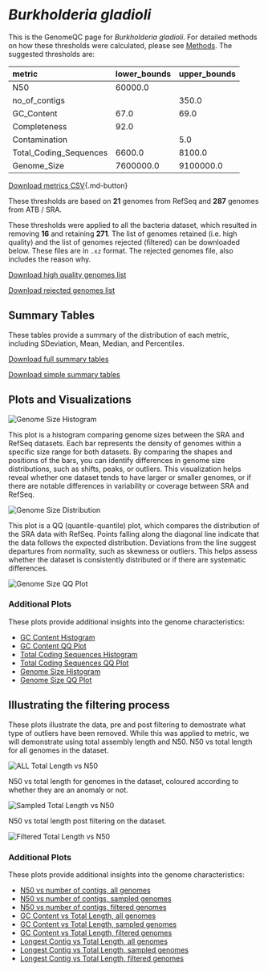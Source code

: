 # *Burkholderia gladioli*

This is the GenomeQC page for *Burkholderia gladioli*. For detailed methods on how these thresholds were calculated, please see [Methods](../../methods.md).
The suggested thresholds are: 

| metric                 | lower_bounds   | upper_bounds   |
|:-----------------------|:---------------|:---------------|
| N50                    | 60000.0        |                |
| no_of_contigs          |                | 350.0          |
| GC_Content             | 67.0           | 69.0           |
| Completeness           | 92.0           |                |
| Contamination          |                | 5.0            |
| Total_Coding_Sequences | 6600.0         | 8100.0         |
| Genome_Size            | 7600000.0      | 9100000.0      |

[Download metrics CSV](Burkholderia_gladioli_metrics.csv){.md-button}


These thresholds are based on **21** genomes from RefSeq and **287** genomes from ATB / SRA.

These thresholds were applied to all the bacteria dataset, which resulted in removing **16** and retaining **271**.
The list of genomes retained (i.e. high quality) and the list of genomes rejected (filtered) can be downloaded below. These files are in `.xz` format. The rejected genomes file, also includes the reason why.

[Download high quality genomes list](Burkholderia_gladioli_high_quality_genomes.csv.xz)


[Download rejected genomes list](Burkholderia_gladioli_filtered_out_genomes.csv.xz)



## Summary Tables
These tables provide a summary of the distribution of each metric, including SDeviation, Mean, Median, and Percentiles.

[Download full summary tables](summary.csv)

[Download simple summary tables](selected_summary.csv)

## Plots and Visualizations

![Genome Size Histogram](Genome_Size_refseq_histogram_kde.png)

This plot is a histogram comparing genome sizes between the SRA and RefSeq datasets. Each bar represents the density of genomes within a specific size range for both datasets. By comparing the shapes and positions of the bars, you can identify differences in genome size distributions, such as shifts, peaks, or outliers. This visualization helps reveal whether one dataset tends to have larger or smaller genomes, or if there are notable differences in variability or coverage between SRA and RefSeq.

![Genome Size Distribution](Genome_Size_refseq_histogram_kde.png)

This plot is a QQ (quantile-quantile) plot, which compares the distribution of the SRA data with RefSeq. Points falling along the diagonal line indicate that the data follows the expected distribution. Deviations from the line suggest departures from normality, such as skewness or outliers. This helps assess whether the dataset is consistently distributed or if there are systematic differences.

![Genome Size QQ Plot](Genome_Size_refseq_qqplot.png)

### Additional Plots

These plots provide additional insights into the genome characteristics:

- [GC Content Histogram](GC_Content_refseq_histogram_kde.png)
- [GC Content QQ Plot](GC_Content_refseq_qqplot.png)
- [Total Coding Sequences Histogram](Total_Coding_Sequences_refseq_histogram_kde.png)
- [Total Coding Sequences QQ Plot](Total_Coding_Sequences_refseq_qqplot.png)
- [Genome Size Histogram](Genome_Size_refseq_histogram_kde.png)
- [Genome Size QQ Plot](Genome_Size_refseq_qqplot.png)
## Illustrating the filtering process
These plots illustrate the data, pre and post filtering to demostrate what type of outliers have been removed. While this was applied to metric, we will demonstrate using total assembly length and N50.
N50 vs total length for all genomes in the dataset.

![ALL Total Length vs N50](Burkholderia_gladioli_all_total_length_N50.png)

N50 vs total length for genomes in the dataset, coloured according to whether they are an anomaly or not.

![Sampled Total Length vs N50](Burkholderia_gladioli_sample_total_length_N50.png)

N50 vs total length post filtering on the dataset.

![Filtered Total Length vs N50](Burkholderia_gladioli_filt_total_length_N50.png)

### Additional Plots

These plots provide additional insights into the genome characteristics:

- [N50 vs number of contigs, all genomes](Burkholderia_gladioli_all_N50_number.png)
- [N50 vs number of contigs, sampled genomes](Burkholderia_gladioli_sample_N50_number.png)
- [N50 vs number of contigs, filtered genomes](Burkholderia_gladioli_filt_N50_number.png)
- [GC Content vs Total Length, all genomes](Burkholderia_gladioli_all_total_length_GC_Content.png)
- [GC Content vs Total Length, sampled genomes](Burkholderia_gladioli_sample_total_length_GC_Content.png)
- [GC Content vs Total Length, filtered genomes](Burkholderia_gladioli_filt_total_length_GC_Content.png)
- [Longest Contig vs Total Length, all genomes](Burkholderia_gladioli_all_total_length_longest.png)
- [Longest Contig vs Total Length, sampled genomes](Burkholderia_gladioli_sample_total_length_longest.png)
- [Longest Contig vs Total Length, filtered genomes](Burkholderia_gladioli_filt_total_length_longest.png)
